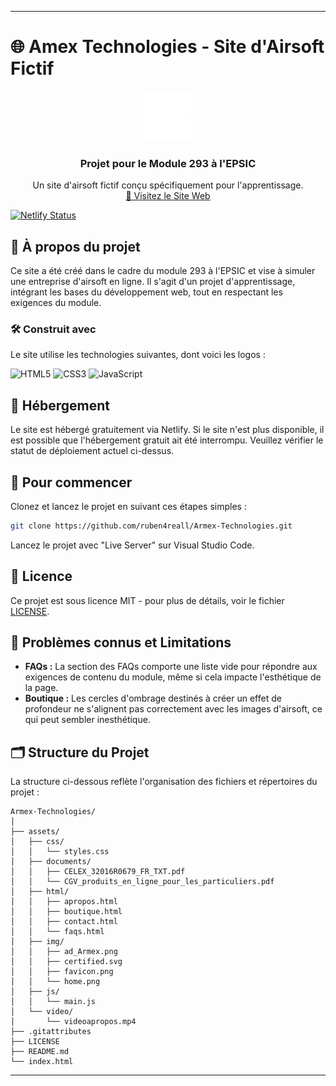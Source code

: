 

---

# 🌐 Amex Technologies - Site d'Airsoft Fictif

<!-- PROJECT LOGO -->
<p align="center">
    <a href="https://github.com/ruben4reall/Armex-Technologies/">
        <img src="favicon.png" alt="Logo" width="80" height="80">
    </a>
    <h3 align="center">Projet pour le Module 293 à l'EPSIC</h3>
    <p align="center">
        Un site d'airsoft fictif conçu spécifiquement pour l'apprentissage.
        <br />
        <a href="https://armextech.netlify.app/">🔗 Visitez le Site Web</a>
    </p>
</p>

[![Netlify Status](https://api.netlify.com/api/v1/badges/b3a52bbb-3cc5-4715-a6fb-fd3b321c6ec9/deploy-status)](https://app.netlify.com/sites/armextech/deploys)

## 📖 À propos du projet

Ce site a été créé dans le cadre du module 293 à l'EPSIC et vise à simuler une entreprise d'airsoft en ligne. Il s'agit d'un projet d'apprentissage, intégrant les bases du développement web, tout en respectant les exigences du module.

### 🛠️ Construit avec

Le site utilise les technologies suivantes, dont voici les logos :

<p align="left">
  <img src="https://img.shields.io/badge/HTML5-E34F26?style=for-the-badge&logo=html5&logoColor=white" alt="HTML5"/>
  <img src="https://img.shields.io/badge/CSS3-1572B6?style=for-the-badge&logo=css3&logoColor=white" alt="CSS3"/>
  <img src="https://img.shields.io/badge/JavaScript-F7DF1E?style=for-the-badge&logo=javascript&logoColor=black" alt="JavaScript"/>
</p>

## 🚀 Hébergement

Le site est hébergé gratuitement via Netlify. Si le site n'est plus disponible, il est possible que l'hébergement gratuit ait été interrompu. Veuillez vérifier le statut de déploiement actuel ci-dessus.

## 🚀 Pour commencer

Clonez et lancez le projet en suivant ces étapes simples :

```sh
git clone https://github.com/ruben4reall/Armex-Technologies.git
```
Lancez le projet avec "Live Server" sur Visual Studio Code.

## 📜 Licence

Ce projet est sous licence MIT - pour plus de détails, voir le fichier [LICENSE](lien-vers-license).

## 🧰 Problèmes connus et Limitations

- **FAQs :** La section des FAQs comporte une liste vide pour répondre aux exigences de contenu du module, même si cela impacte l'esthétique de la page.
- **Boutique :** Les cercles d'ombrage destinés à créer un effet de profondeur ne s'alignent pas correctement avec les images d'airsoft, ce qui peut sembler inesthétique.

## 🗂 Structure du Projet

La structure ci-dessous reflète l'organisation des fichiers et répertoires du projet :

```
Armex-Technologies/
│
├── assets/
│   ├── css/
│   │   └── styles.css
│   ├── documents/
│   │   ├── CELEX_32016R0679_FR_TXT.pdf
│   │   └── CGV_produits_en_ligne_pour_les_particuliers.pdf
│   ├── html/
│   │   ├── apropos.html
│   │   ├── boutique.html
│   │   ├── contact.html
│   │   └── faqs.html
│   ├── img/
│   │   ├── ad_Armex.png
│   │   ├── certified.svg
│   │   ├── favicon.png
│   │   └── home.png
│   ├── js/
│   │   └── main.js
│   └── video/
│       └── videoapropos.mp4
├── .gitattributes
├── LICENSE
├── README.md
└── index.html
```

---
